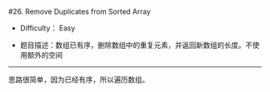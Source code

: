 #26. Remove Duplicates from Sorted Array 


* Difficulty： Easy

* 题目描述：数组已有序，删除数组中的重复元素，并返回新数组的长度。不使用额外的空间

----


思路很简单，因为已经有序，所以遍历数组。
